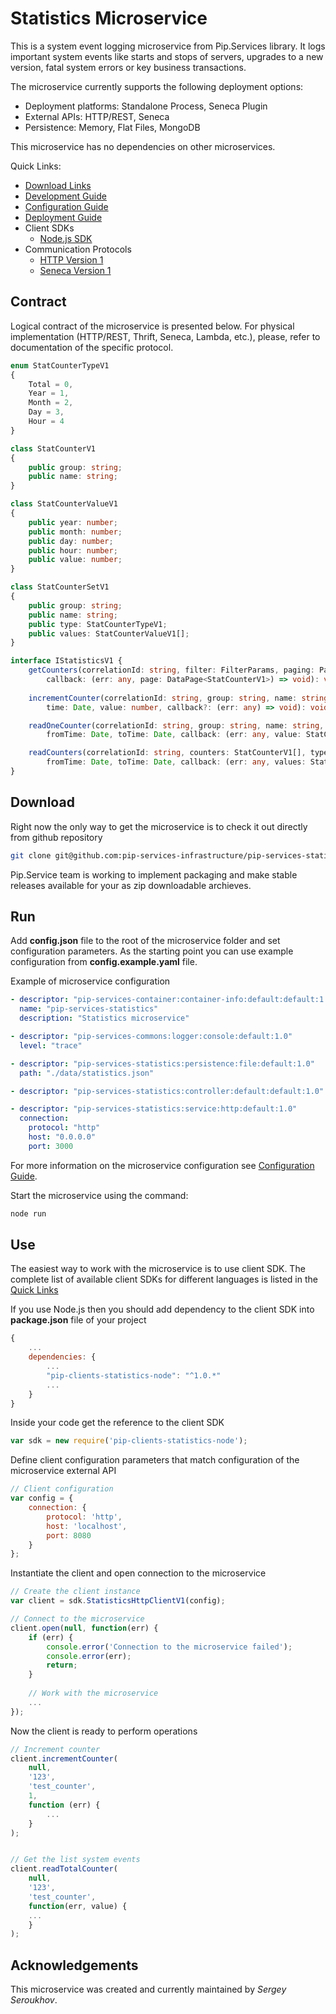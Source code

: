 # Statistics Microservice

This is a system event logging microservice from Pip.Services library. 
It logs important system events like starts and stops of servers,
upgrades to a new version, fatal system errors or key business transactions.

The microservice currently supports the following deployment options:
* Deployment platforms: Standalone Process, Seneca Plugin
* External APIs: HTTP/REST, Seneca
* Persistence: Memory, Flat Files, MongoDB

This microservice has no dependencies on other microservices.

<a name="links"></a> Quick Links:

* [Download Links](doc/Downloads.md)
* [Development Guide](doc/Development.md)
* [Configuration Guide](doc/Configuration.md)
* [Deployment Guide](doc/Deployment.md)
* Client SDKs
  - [Node.js SDK](https://github.com/pip-services/pip-clients-statistics-node)
* Communication Protocols
  - [HTTP Version 1](doc/HttpProtocolV1.md)
  - [Seneca Version 1](doc/SenecaProtocolV1.md)

##  Contract

Logical contract of the microservice is presented below. For physical implementation (HTTP/REST, Thrift, Seneca, Lambda, etc.),
please, refer to documentation of the specific protocol.

```typescript
enum StatCounterTypeV1
{
    Total = 0,
    Year = 1,
    Month = 2,
    Day = 3,
    Hour = 4
}

class StatCounterV1
{
    public group: string;
    public name: string;
}

class StatCounterValueV1
{
    public year: number;
    public month: number;
    public day: number;
    public hour: number;
    public value: number;
}

class StatCounterSetV1
{
    public group: string;
    public name: string;
    public type: StatCounterTypeV1;
    public values: StatCounterValueV1[];
}

interface IStatisticsV1 {
    getCounters(correlationId: string, filter: FilterParams, paging: PagingParams, 
        callback: (err: any, page: DataPage<StatCounterV1>) => void): void;
    
    incrementCounter(correlationId: string, group: string, name: string,
        time: Date, value: number, callback?: (err: any) => void): void;

    readOneCounter(correlationId: string, group: string, name: string, type: StatCounterTypeV1,
        fromTime: Date, toTime: Date, callback: (err: any, value: StatCounterSetV1) => void): void;

    readCounters(correlationId: string, counters: StatCounterV1[], type: StatCounterTypeV1,
        fromTime: Date, toTime: Date, callback: (err: any, values: StatCounterSetV1[]) => void): void;
}

```

## Download

Right now the only way to get the microservice is to check it out directly from github repository
```bash
git clone git@github.com:pip-services-infrastructure/pip-services-statistics-node.git
```

Pip.Service team is working to implement packaging and make stable releases available for your 
as zip downloadable archieves.

## Run

Add **config.json** file to the root of the microservice folder and set configuration parameters.
As the starting point you can use example configuration from **config.example.yaml** file. 

Example of microservice configuration
```yaml
- descriptor: "pip-services-container:container-info:default:default:1.0"
  name: "pip-services-statistics"
  description: "Statistics microservice"

- descriptor: "pip-services-commons:logger:console:default:1.0"
  level: "trace"

- descriptor: "pip-services-statistics:persistence:file:default:1.0"
  path: "./data/statistics.json"

- descriptor: "pip-services-statistics:controller:default:default:1.0"

- descriptor: "pip-services-statistics:service:http:default:1.0"
  connection:
    protocol: "http"
    host: "0.0.0.0"
    port: 3000
```
 
For more information on the microservice configuration see [Configuration Guide](Configuration.md).

Start the microservice using the command:
```bash
node run
```

## Use

The easiest way to work with the microservice is to use client SDK. 
The complete list of available client SDKs for different languages is listed in the [Quick Links](#links)

If you use Node.js then you should add dependency to the client SDK into **package.json** file of your project
```javascript
{
    ...
    dependencies: {
        ...
        "pip-clients-statistics-node": "^1.0.*"
        ...
    }
}
```

Inside your code get the reference to the client SDK
```javascript
var sdk = new require('pip-clients-statistics-node');
```

Define client configuration parameters that match configuration of the microservice external API
```javascript
// Client configuration
var config = {
    connection: {
        protocol: 'http',
        host: 'localhost', 
        port: 8080
    }
};
```

Instantiate the client and open connection to the microservice
```javascript
// Create the client instance
var client = sdk.StatisticsHttpClientV1(config);

// Connect to the microservice
client.open(null, function(err) {
    if (err) {
        console.error('Connection to the microservice failed');
        console.error(err);
        return;
    }
    
    // Work with the microservice
    ...
});
```

Now the client is ready to perform operations
```javascript
// Increment counter
client.incrementCounter(
    null,
    '123',
    'test_counter',
    1,
    function (err) {
        ...
    }
);
```

```javascript

// Get the list system events
client.readTotalCounter(
    null,
    '123',
    'test_counter',
    function(err, value) {
    ...    
    }
);
```    

## Acknowledgements

This microservice was created and currently maintained by *Sergey Seroukhov*.

